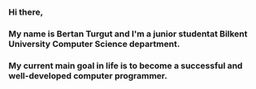 ### Hi there,
### My name is Bertan Turgut and I'm a junior studentat Bilkent University Computer Science department.
### My current main goal in life is to become a successful and well-developed computer programmer.
